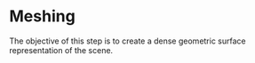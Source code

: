 # Meshing

The objective of this step is to create a dense geometric surface representation of the scene.

